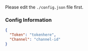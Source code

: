 Please edit the `./config.json` file first.

### Config Information

```json
{
  "Token": "tokenhere",
  "Channel": "channel-id"
}
```
